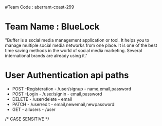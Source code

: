 #Team Code : aberrant-coast-299 
# Team Name : BlueLock

  "Buffer is a social media management application or tool. 
  It helps you to manage multiple social media networks from one place.
  It is one of the best time saving methods in the world of social media marketing. 
  Several international brands are already using it."

# User Authentication api paths

- POST -Registeration - /user/signup - name,email,password
- POST -Login - /user/signin - email,password
- DELETE - /user/delete - email
- PATCH - /user/edit - email,newemail,newpassword
- GET - allusers - /user 

/* CASE SENSITIVE */
